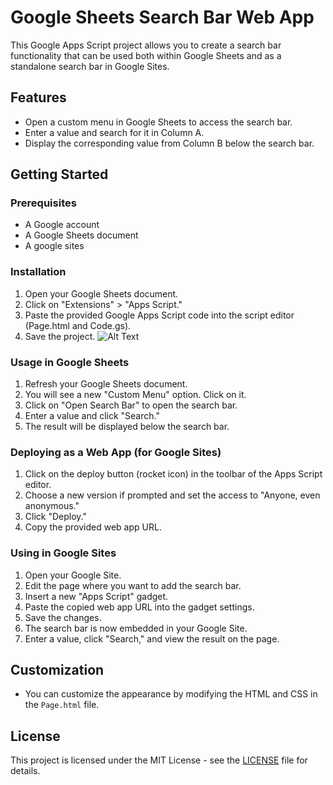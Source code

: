 # Google Sheets Search Bar Web App

This Google Apps Script project allows you to create a search bar functionality that can be used both within Google Sheets and as a standalone search bar in Google Sites.

## Features

- Open a custom menu in Google Sheets to access the search bar.
- Enter a value and search for it in Column A.
- Display the corresponding value from Column B below the search bar.

## Getting Started

### Prerequisites

- A Google account
- A Google Sheets document
- A google sites 

### Installation

1. Open your Google Sheets document.
2. Click on "Extensions" > "Apps Script."
3. Paste the provided Google Apps Script code into the script editor (Page.html and Code.gs).
4. Save the project.
![Alt Text]([https://github.com/itsmmrd/Google-Sites-Search-Bar/blob/main/screen.jpg])

### Usage in Google Sheets

1. Refresh your Google Sheets document.
2. You will see a new "Custom Menu" option. Click on it.
3. Click on "Open Search Bar" to open the search bar.
4. Enter a value and click "Search."
5. The result will be displayed below the search bar.

### Deploying as a Web App (for Google Sites)

1. Click on the deploy button (rocket icon) in the toolbar of the Apps Script editor.
2. Choose a new version if prompted and set the access to "Anyone, even anonymous."
3. Click "Deploy."
4. Copy the provided web app URL.

### Using in Google Sites

1. Open your Google Site.
2. Edit the page where you want to add the search bar.
3. Insert a new "Apps Script" gadget.
4. Paste the copied web app URL into the gadget settings.
5. Save the changes.
6. The search bar is now embedded in your Google Site.
7. Enter a value, click "Search," and view the result on the page.

## Customization

- You can customize the appearance by modifying the HTML and CSS in the `Page.html` file.

## License

This project is licensed under the MIT License - see the [LICENSE](LICENSE) file for details.
